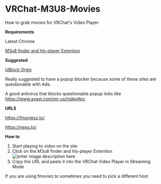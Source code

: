 
# VRChat-M3U8-Movies
How to grab movies for VRChat's Video Player

**Requirements**

Latest Chrome

[M3u8 finder and hls-player Extention](https://chromewebstore.google.com/detail/m3u8-finder-and-hls-playe/gijhpnmjcpbddpedmmdihijogkkejfgj) 

**Suggested**

[UBlock Orgin](https://chromewebstore.google.com/detail/ublock-origin/cjpalhdlnbpafiamejdnhcphjbkeiagm)

Really suggested to have a popup blocker because some of these sites are questionable with Ads.

A good antivirus that blocks questionable popup links like https://www.avast.com/en-us/index#pc


**URLS**

https://fmoviesz.to/

https://nepu.to/

**How to**

1. Start playing to video on the site
2. Click on the M3u8 finder and hls-player Extention 
![enter image description here](https://i.imgur.com/Xmn9XTB.png)
3. Copy the URL and paste it into the VRChat Video Player in Streaming Mode

If you are using fmoviez.to sometimes you need to pick a different host
